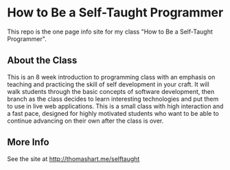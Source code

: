 # How to Be a Self-Taught Programmer
This repo is the one page info site for my class "How to Be a Self-Taught Programmer".

## About the Class

This is an 8 week introduction to programming class with an emphasis on teaching and practicing the skill of self development in your craft. It will walk students through the basic concepts of software development, then branch as the class decides to learn interesting technologies and put them to use in live web applications. This is a small class with high interaction and a fast pace, designed for highly motivated students who want to be able to continue advancing on their own after the class is over.

## More Info

See the site at http://thomashart.me/selftaught
